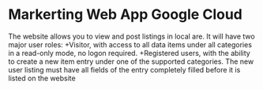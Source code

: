 # Markerting Web App Google Cloud
The website allows you to view and post listings in local are. It will have two major user roles: +Visitor, with access to all data items under all categories in a read-only mode, no logon required. +Registered users, with the ability to create a new item entry under one of the supported categories. The new user listing must have all fields of the entry completely filled before it is listed on the website

